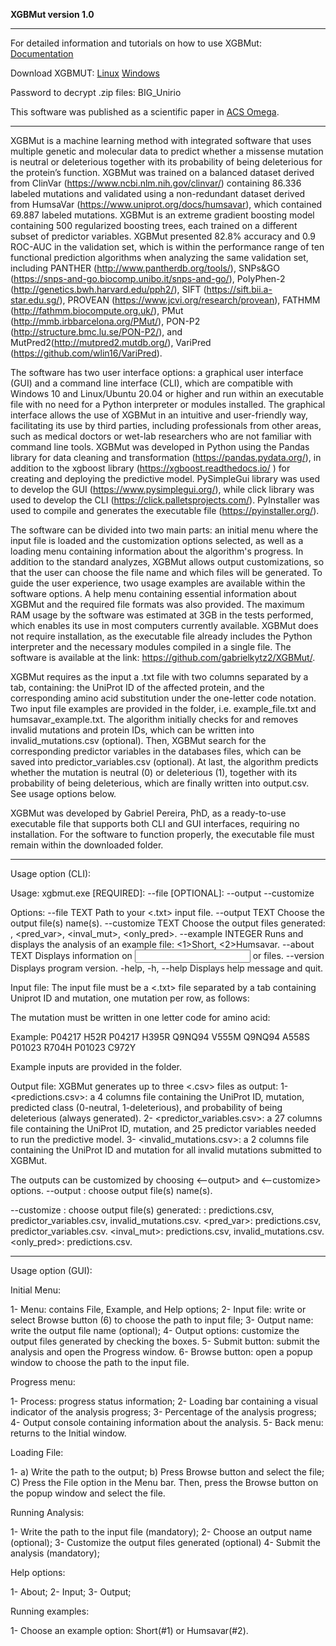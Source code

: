 **XGBMut version 1.0**

_________________________________________________________________________________________________
For detailed information and tutorials on how to use XGBMut:
[Documentation](https://github.com/gabrielkytz2/XGBmut/blob/main/Documentation.pdf)

Download XGBMUT: 
[Linux](https://drive.google.com/file/d/1aNEDT4rE_GtWuWHcfhniMNystUarZf2y/view?usp=sharing) 
[Windows](https://drive.google.com/file/d/1KPF7DREid_6ts3j7XtNjZZOqB7BjJb1D/view?usp=sharing)

Password to decrypt .zip files: BIG_Unirio

This software was published as a scientific paper in [ACS Omega](https://doi.org.10.1021/acsomega.4c10179).
_________________________________________________________________________________________________

XGBMut is a machine learning method with integrated software that uses multiple genetic and molecular data to predict whether a missense mutation is neutral or deleterious together with its probability of being deleterious for the protein’s function. XGBMut was trained on a balanced dataset derived from ClinVar (https://www.ncbi.nlm.nih.gov/clinvar/) containing 86.336 labeled mutations and validated using a non-redundant dataset derived from HumsaVar (https://www.uniprot.org/docs/humsavar), which contained 69.887 labeled mutations. XGBMut is an extreme gradient boosting model containing 500 regularized boosting trees, each trained on a different subset of predictor variables. XGBMut presented 82.8% accuracy and 0.9 ROC-AUC in the validation set, which is within the performance range of ten functional prediction algorithms when analyzing the same validation set,  including PANTHER (http://www.pantherdb.org/tools/), SNPs&GO (https://snps-and-go.biocomp.unibo.it/snps-and-go/), PolyPhen-2 (http://genetics.bwh.harvard.edu/pph2/), SIFT (https://sift.bii.a-star.edu.sg/), PROVEAN (https://www.jcvi.org/research/provean), FATHMM (http://fathmm.biocompute.org.uk/), PMut (http://mmb.irbbarcelona.org/PMut/), PON-P2 (http://structure.bmc.lu.se/PON-P2/), and MutPred2(http://mutpred2.mutdb.org/), VariPred (https://github.com/wlin16/VariPred).

The software has two user interface options: a graphical user interface (GUI) and a command line interface (CLI), which are compatible with Windows 10 and Linux/Ubuntu 20.04 or higher and run within an executable file with no need for a Python interpreter or modules installed. The graphical interface allows the use of XGBMut in an intuitive and user-friendly way, facilitating its use by third parties, including professionals from other areas, such as medical doctors or wet-lab researchers who are not familiar with command line tools. XGBMut was developed in Python using the Pandas library for data cleaning and transformation (https://pandas.pydata.org/), in addition to the xgboost library (https://xgboost.readthedocs.io/ ) for creating and deploying the predictive model. PySimpleGui library was used to develop the GUI (https://www.pysimplegui.org/), while click library was used to develop the CLI (https://click.palletsprojects.com/). PyInstaller was used to compile and generates the executable file (https://pyinstaller.org/).

The software can be divided into two main parts: an initial menu where the input file is loaded and the customization options selected, as well as a loading menu containing information about the algorithm's progress. In addition to the standard analyzes, XGBMut allows output customizations, so that the user can choose the file name and which files will be generated. To guide the user experience, two usage examples are available within the software options. A help menu containing essential information about XGBMut and the required file formats was also provided. The maximum RAM usage by the software was estimated at 3GB in the tests performed, which enables its use in most computers currently available. XGBMut does not require installation, as the executable file already includes the Python interpreter and the necessary modules compiled in a single file. The software is available at the link: https://github.com/gabrielkytz2/XGBMut/.

XGBMut requires as the input a .txt file with two columns separated by a tab, containing: the UniProt ID of the affected protein, and the corresponding amino acid substitution under the one-letter code notation. Two input file examples are provided in the <examples> folder, i.e. example_file.txt and humsavar_example.txt. The algorithm initially checks for and removes invalid mutations and protein IDs, which can be written into invalid_mutations.csv (optional). Then, XGBMut search for the corresponding predictor variables in the databases files, which can be saved into predictor_variables.csv (optional). At last, the algorithm predicts whether the mutation is neutral (0) or deleterious (1), together with its probability of being deleterious, which are finally written into output.csv. See usage options below. 
	
XGBMut was developed by Gabriel Pereira, PhD, as a ready-to-use executable file that supports both CLI and GUI interfaces, requiring no installation. For the software to function properly, the executable file must remain within the downloaded folder.

________________________________________________________________________________________________
Usage option (CLI):

Usage: xgbmut.exe [REQUIRED]: --file <string> [OPTIONAL]: --output <string>
                  --customize <string>

Options:
  --file TEXT        Path to your <.txt> input file.
  --output TEXT      Choose the output file(s) name(s).
  --customize TEXT   Choose the output files generated: <all>, <pred_var>,
                     <inval_mut>, <only_pred>.
  --example INTEGER  Runs and displays the analysis of an example file:
                     <1>Short, <2>Humsavar.
  --about TEXT       Displays information on <input> or <output> files.
  --version          Displays program version.
  -help, -h, --help  Displays help message and quit.

Input file: 
The input file must be a <.txt> file separated by a tab containing Uniprot ID and mutation, one mutation per row, as follows:
 <Uniprot ID><tab><Mutation>

 The mutation must be written in one letter code for amino acid:
 <wild-type amino acid><position><mutated amino acid>

 Example:
 P04217   H52R
 P04217   H395R
 Q9NQ94   V555M
 Q9NQ94   A558S
 P01023   R704H
 P01023   C972Y

Example inputs are provided in the <examples> folder.

Output file: 
XGBMut generates up to three <.csv> files as output:
         1- <predictions.csv>: a 4 columns file containing the UniProt ID, mutation, predicted class (0-neutral, 1-deleterious), and probability of being deleterious (always generated).
         2- <predictor_variables.csv>: a 27 columns file containing the UniProt ID, mutation, and 25 predictor variables needed to run the predictive model.
         3- <invalid_mutations.csv>: a 2 columns file containing the UniProt ID and mutation for all invalid mutations submitted to XGBMut.

 The outputs can be customized by choosing <--output> and <--customize> options.
 --output <string>: choose output file(s) name(s).

 --customize <string>: choose output file(s) generated:
         <all>: predictions.csv, predictor_variables.csv, invalid_mutations.csv.
         <pred_var>: predictions.csv, predictor_variables.csv.
         <inval_mut>: predictions.csv, invalid_mutations.csv.
         <only_pred>: predictions.csv.

________________________________________________________________________________________________
Usage option (GUI):

Initial Menu:
 
1-	Menu: contains File, Example, and Help options;
2-	Input file: write or select Browse button (6) to choose the path to input file;
3-	Output name: write the output file name (optional);
4-	Output options: customize the output files generated by checking the boxes. 
5-	Submit button: submit the analysis and open the Progress window.
6-	Browse button: open a popup window to choose the path to the input file.


Progress menu:
 
1-	Process: progress status information;
2-	Loading bar containing a visual indicator of the analysis progress;
3-	Percentage of the analysis progress;
4-	Output console containing information about the analysis.
5-	Back menu: returns to the Initial window.

Loading File:

1-	a) Write the path to the output;
        b) Press Browse button and select the file;
        C) Press the File option in the Menu bar. Then, press the Browse button on the popup window and select the file. 
 
Running Analysis:
 
1-	Write the path to the input file (mandatory);
2-	Choose an output name (optional);
3-	Customize the output files generated (optional)
4-	Submit the analysis (mandatory);

Help options:

1-      About;
2-      Input;
3-      Output;

Running examples:
 
1-	Choose an example option: Short(#1) or Humsavar(#2).
